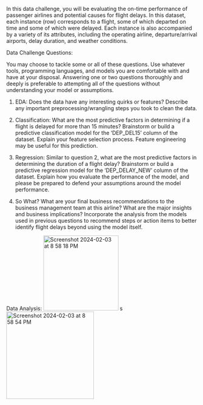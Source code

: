 In this data challenge, you will be evaluating the on-time performance of passenger airlines and potential causes for flight delays. In this dataset, each instance (row) corresponds to a flight, some of which departed on time and some of which were delayed. Each instance is also accompanied by a variety of its attributes, including the operating airline, departure/arrival airports, delay duration, and weather conditions.

Data Challenge Questions:

You may choose to tackle some or all of these questions. Use whatever tools, programming
languages, and models you are comfortable with and have at your disposal. Answering one or two
questions thoroughly and deeply is preferable to attempting all of the questions without
understanding your model or assumptions.

1. EDA: Does the data have any interesting quirks or features? Describe any important
preprocessing/wrangling steps you took to clean the data.

2. Classification: What are the most predictive factors in determining if a flight is delayed
for more than 15 minutes? Brainstorm or build a predictive classification model for the
‘DEP_DEL15’ column of the dataset. Explain your feature selection process. Feature
engineering may be useful for this prediction.

3. Regression: Similar to question 2, what are the most predictive factors in determining the duration
of a flight delay? Brainstorm or build a predictive regression model for the ‘DEP_DELAY_NEW’
column of the dataset. Explain how you evaluate the performance of the model, and please be
prepared to defend your assumptions around the model performance.

4. So What? What are your final business recommendations to the business management team at this
airline? What are the major insights and business implications? Incorporate the analysis from the
models used in previous questions to recommend steps or action items to better identify flight delays
beyond using the model itself.


Data Analysis:
<img width="198" alt="Screenshot 2024-02-03 at 8 58 18 PM" src="https://github.com/lsylcy0307/flightDataAnalysis/assets/62744724/1aec1c45-97a9-4a53-8db9-499e074dd428">
s<img width="231" alt="Screenshot 2024-02-03 at 8 58 54 PM" src="https://github.com/lsylcy0307/flightDataAnalysis/assets/62744724/2758207f-950d-42dc-9cbc-4942d36c7c1d">
